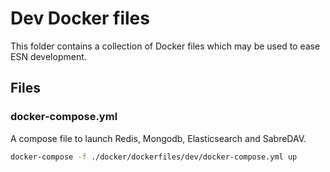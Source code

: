 # Dev Docker files

This folder contains a collection of Docker files which may be used to ease ESN development.

## Files

### docker-compose.yml

A compose file to launch Redis, Mongodb, Elasticsearch and SabreDAV.

```bash
docker-compose -f ./docker/dockerfiles/dev/docker-compose.yml up
```
